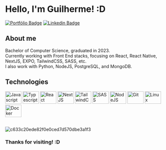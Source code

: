 # Hello, I'm Guilherme! :D

[![Portfólio Badge](https://img.shields.io/badge/Portfolio-000000?style=for-the-badge&logo=About.me&logoColor=white)](https://www.glerme.dev/)
[![Linkedin Badge](https://img.shields.io/badge/LinkedIn-0077B5?style=for-the-badge&logo=linkedin&logoColor=white)](https://www.linkedin.com/in/glerme/)

## About me

Bachelor of Computer Science, graduated in 2023.  
Currently working with Front End stacks, focusing on React, React Native, NextJS, EXPO, TailwindCSS, SASS, etc.  
I also work with Python, NodeJS, PostgreSQL, and MongoDB.

## Technologies
<div style="display: inline_block">
  <img src="https://cdn.jsdelivr.net/gh/devicons/devicon/icons/javascript/javascript-original.svg" height="40" width="52" alt="Javascript"  />
  <img src="https://cdn.jsdelivr.net/gh/devicons/devicon/icons/typescript/typescript-original.svg" height="40" width="52" alt="Typescript"  />
  <img src="https://cdn.jsdelivr.net/gh/devicons/devicon/icons/react/react-original.svg" height="40" width="52" alt="React"  />
  <img src="https://cdn.jsdelivr.net/gh/devicons/devicon/icons/nextjs/nextjs-original.svg"  height="40" width="52" alt="NextJS" />
  <img src="https://cdn.jsdelivr.net/gh/devicons/devicon/icons/tailwindcss/tailwindcss-original.svg" height="40" width="52" alt="TailwindCSS"  />
  <img src="https://cdn.jsdelivr.net/gh/devicons/devicon/icons/sass/sass-original.svg" height="40" width="52" alt="SASS"  />
  <img src="https://cdn.jsdelivr.net/gh/devicons/devicon/icons/nodejs/nodejs-original.svg" height="40" width="52" alt="NodeJS"  /> 
  <img src="https://cdn.jsdelivr.net/gh/devicons/devicon/icons/git/git-original.svg" height="40" width="52" alt="Git"  />
  <img src="https://cdn.jsdelivr.net/gh/devicons/devicon/icons/linux/linux-original.svg" height="40" width="52"  alt="Linux"/>
  <img src="https://cdn.jsdelivr.net/gh/devicons/devicon/icons/docker/docker-original.svg" height="40" width="52" alt="Docker"  />  
</div>

<br>

![c633c20ede82f0e0ced7d570dbe3a1f3](https://user-images.githubusercontent.com/70382532/138322189-2db8df52-9dcb-40a0-88a8-c365466bd33d.gif)

### Thanks for visiting! :D
